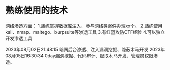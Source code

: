 # 熟练使用的技术
网络渗透方面：
1.熟练掌握数据库注入，参与网络类案件办理xx个。
2.熟练使用kali、nmap、maltego、burpsuite等渗透工具
3.有红蓝攻防CTF经验
4.可以独立开发渗透工具


2023年08月02日21:48:15
暗网后台渗透、注入漏洞挖掘、隐蔽木马开发
2023年08月05日16:30:34
0day漏洞挖掘、代码审计、密取木马开发、管理员权限渗透。
